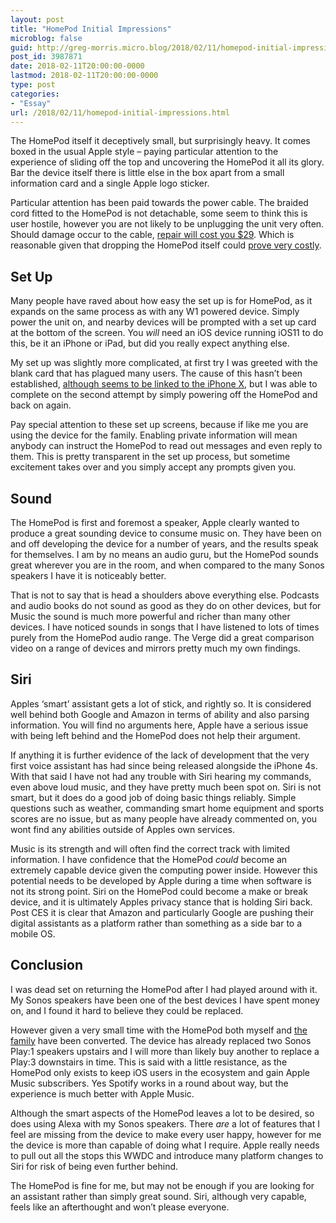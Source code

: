 ```yaml
---
layout: post
title: "HomePod Initial Impressions"
microblog: false
guid: http://greg-morris.micro.blog/2018/02/11/homepod-initial-impressions.html
post_id: 3987871
date: 2018-02-11T20:00:00-0000
lastmod: 2018-02-11T20:00:00-0000
type: post
categories:
- "Essay"
url: /2018/02/11/homepod-initial-impressions.html
---
```

<p><!--kg-card-begin: html--></p>
<p><!--kg-card-begin: html--></p>
<p>The HomePod itself it deceptively small, but surprisingly heavy. It comes boxed in the usual Apple style – paying particular attention to the experience of sliding off the top and uncovering the HomePod it all its glory. Bar the device itself there is little else in the box apart from a small information card and a single Apple logo sticker.</p>
<p>Particular attention has been paid towards the power cable. The braided cord fitted to the HomePod is not detachable, some seem to think this is user hostile, however you are not likely to be unplugging the unit very often. Should damage occur to the cable, <a href="https://www.theverge.com/2018/2/10/16999372/apple-homepod-repair-damaged-cable-pricing">repair will cost you $29</a>. Which is reasonable given that dropping the HomePod itself could <a href="https://www.theverge.com/circuitbreaker/2018/2/9/16994974/homepod-repair-price-applecare-warranty">prove very costly</a>.</p>
<h2>Set Up</h2>
<p>Many people have raved about how easy the set up is for HomePod, as it expands on the same process as with any W1 powered device. Simply power the unit on, and nearby devices will be prompted with a set up card at the bottom of the screen. You <em>will</em> need an iOS device running iOS11 to do this, be it an iPhone or iPad, but did you really expect anything else.</p>
<p>My set up was slightly more complicated, at first try I was greeted with the blank card that has plagued many users. The cause of this hasn’t been established, <a href="https://www.youtube.com/watch?v=ArP9SOz9CUI&amp;feature=youtu.be">although seems to be linked to the iPhone X</a>, but I was able to complete on the second attempt by simply powering off the HomePod and back on again.</p>
<p>Pay special attention to these set up screens, because if like me you are using the device for the family. Enabling private information will mean anybody can instruct the HomePod to read out messages and even reply to them. This is pretty transparent in the set up process, but sometime excitement takes over and you simply accept any prompts given you.</p>
<h2>Sound</h2>
<p>The HomePod is first and foremost a speaker, Apple clearly wanted to produce a great sounding device to consume music on. They have been on and off developing the device for a number of years, and the results speak for themselves. I am by no means an audio guru, but the HomePod sounds great wherever you are in the room, and when compared to the many Sonos speakers I have it is noticeably better.</p>
<p>That is not to say that is head a shoulders above everything else. Podcasts and audio books do not sound as good as they do on other devices, but for Music the sound is much more powerful and richer than many other devices. I have noticed sounds in songs that I have listened to lots of times purely from the HomePod audio range. The Verge did a great comparison video on a range of devices and mirrors pretty much my own findings.</p>
<h2>Siri</h2>
<p>Apples ‘smart’ assistant gets a lot of stick, and rightly so. It is considered well behind both Google and Amazon in terms of ability and also parsing information. You will find no arguments here, Apple have a serious issue with being left behind and the HomePod does not help their argument.</p>
<p>If anything it is further evidence of the lack of development that the very first voice assistant has had since being released alongside the iPhone 4s. With that said I have not had any trouble with Siri hearing my commands, even above loud music, and they have pretty much been spot on. Siri is not smart, but it does do a good job of doing basic things reliably. Simple questions such as weather, commanding smart home equipment and sports scores are no issue, but as many people have already commented on, you wont find any abilities outside of Apples own services.</p>
<p>Music is its strength and will often find the correct track with limited information. I have confidence that the HomePod <em>could</em> become an extremely capable device given the computing power inside. However this potential needs to be developed by Apple during a time when software is not its strong point. Siri on the HomePod could become a make or break device, and it is ultimately Apples privacy stance that is holding Siri back. Post CES it is clear that Amazon and particularly Google are pushing their digital assistants as a platform rather than something as a side bar to a mobile OS.</p>
<h2>Conclusion</h2>
<p>I was dead set on returning the HomePod after I had played around with it. My Sonos speakers have been one of the best devices I have spent money on, and I found it hard to believe they could be replaced.</p>
<p>However given a very small time with the HomePod both myself and <a href="https://twitter.com/GR36/status/962050054541295618">the family</a> have been converted. The device has already replaced two Sonos Play:1 speakers upstairs and I will more than likely buy another to replace a Play:3 downstairs in time. This is said with a little resistance, as the HomePod only exists to keep iOS users in the ecosystem and gain Apple Music subscribers. Yes Spotify works in a round about way, but the experience is much better with Apple Music.</p>
<p>Although the smart aspects of the HomePod leaves a lot to be desired, so does using Alexa with my Sonos speakers. There <em>are</em> a lot of features that I feel are missing from the device to make every user happy, however for me the device is more than capable of doing what I require. Apple really needs to pull out all the stops this WWDC and introduce many platform changes to Siri for risk of being even further behind.</p>
<p>The HomePod is fine for me, but may not be enough if you are looking for an assistant rather than simply great sound. Siri, although very capable, feels like an afterthought and won’t please everyone.</p>
<p><!--kg-card-end: html--></p>
<p><!--kg-card-end: html--></p>
